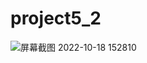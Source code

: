 # project5_2

![屏幕截图 2022-10-18 152810](https://user-images.githubusercontent.com/112880919/196373209-78eb0bc4-b8b4-453c-a1d3-efbdec889880.png)


